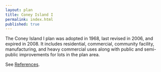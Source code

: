 ```yaml
---
layout: plan
title: Coney Island I
permalink: index.html
published: true
---
```


The Coney Island I plan was adopted in 1968, last revised in 2006, and expired in 2008. It includes residential, commercial, community facility, manufacturing, and heavy commercial uses along with public and semi-public improvements for lots in the plan area.

See [References](http://www.urbanreviewer.org/#page=references.html).